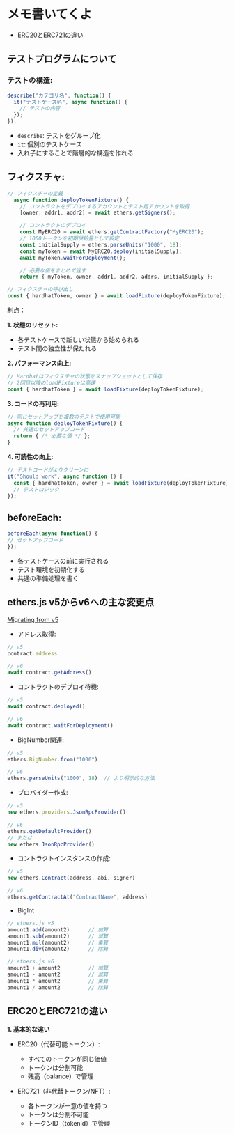 # メモ書いてくよ

- [ERC20とERC721の違い](#erc20&erc721)

## テストプログラムについて
### テストの構造:
```javascript
describe("カテゴリ名", function() {
  it("テストケース名", async function() {
    // テストの内容
  });
});
```

- `describe`: テストをグループ化
- `it`: 個別のテストケース
- 入れ子にすることで階層的な構造を作れる

## フィクスチャ:
```js
// フィクスチャの定義
  async function deployTokenFixture() {
    // コントラクトをデプロイするアカウントとテスト用アカウントを取得
    [owner, addr1, addr2] = await ethers.getSigners();

    // コントラクトのデプロイ
    const MyERC20 = await ethers.getContractFactory("MyERC20");
    // 1000トークンを初期供給量として設定
    const initialSupply = ethers.parseUnits("1000", 18);
    const myToken = await MyERC20.deploy(initialSupply);
    await myToken.waitForDeployment();

    // 必要な値をまとめて返す
    return { myToken, owner, addr1, addr2, addrs, initialSupply };

// フィクスチャの呼び出し
const { hardhatToken, owner } = await loadFixture(deployTokenFixture);
```

利点：

**1. 状態のリセット:**
   - 各テストケースで新しい状態から始められる
   - テスト間の独立性が保たれる
  
**2. パフォーマンス向上:**
```js
// Hardhatはフィクスチャの状態をスナップショットとして保存
// 2回目以降のloadFixtureは高速
const { hardhatToken } = await loadFixture(deployTokenFixture);
```

**3. コードの再利用:**
```js
// 同じセットアップを複数のテストで使用可能
async function deployTokenFixture() {
  // 共通のセットアップコード
  return { /* 必要な値 */ };
}
```

**4. 可読性の向上:**
```js
// テストコードがよりクリーンに
it("Should work", async function () {
  const { hardhatToken, owner } = await loadFixture(deployTokenFixture);
  // テストロジック
});
```

## beforeEach:
```javascript
beforeEach(async function() {
// セットアップコード
});
```

- 各テストケースの前に実行される
- テスト環境を初期化する
- 共通の準備処理を書く

## ethers.js v5からv6への主な変更点
[Migrating from v5](https://docs.ethers.org/v6/migrating/)

- アドレス取得:
```javascript
// v5
contract.address

// v6
await contract.getAddress()
```

- コントラクトのデプロイ待機:
```javascript
// v5
await contract.deployed()

// v6
await contract.waitForDeployment()
```

- BigNumber関連:
```javascript
// v5
ethers.BigNumber.from("1000")

// v6
ethers.parseUnits("1000", 18)  // より明示的な方法
```

- プロバイダー作成:
```javascript
// v5
new ethers.providers.JsonRpcProvider()

// v6
ethers.getDefaultProvider()
// または
new ethers.JsonRpcProvider()
```

- コントラクトインスタンスの作成:
```javascript
// v5
new ethers.Contract(address, abi, signer)

// v6
ethers.getContractAt("ContractName", address)
```

- BigInt
```javascript
// ethers.js v5
amount1.add(amount2)      // 加算
amount1.sub(amount2)      // 減算
amount1.mul(amount2)      // 乗算
amount1.div(amount2)      // 除算

// ethers.js v6
amount1 + amount2         // 加算
amount1 - amount2         // 減算
amount1 * amount2         // 乗算
amount1 / amount2         // 除算
```



## <a id="erc20&erc721">ERC20とERC721の違い</a>


**1. 基本的な違い**
- ERC20（代替可能トークン）:
  - すべてのトークンが同じ価値
  - トークンは分割可能
  - 残高（balance）で管理

- ERC721（非代替トークン/NFT）:
  - 各トークンが一意の値を持つ
  - トークンは分割不可能
  - トークンID（tokenid）で管理
